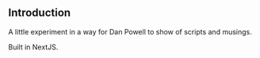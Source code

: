 ## Introduction
A little experiment in a way for Dan Powell to show of scripts and musings.

Built in NextJS.